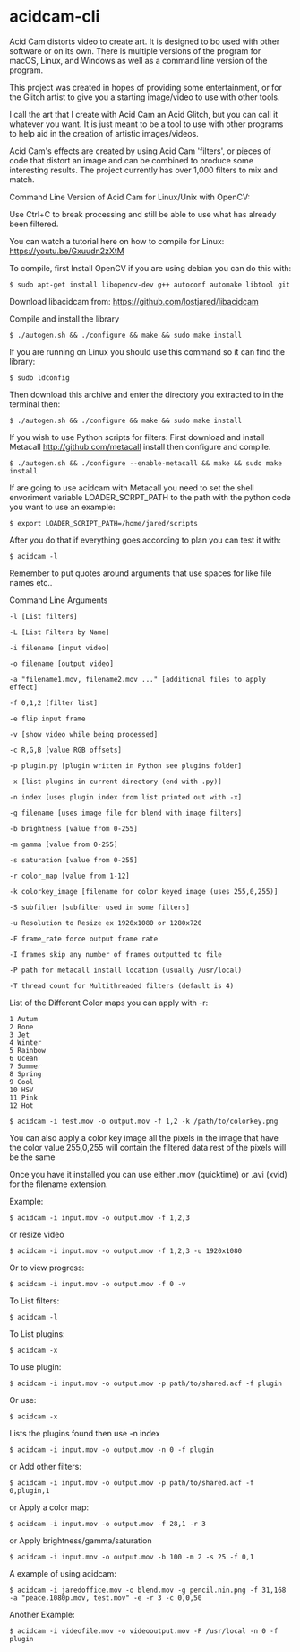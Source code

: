 # acidcam-cli

Acid Cam distorts video to create art. It is designed to bo used with other software or on its own. There is multiple versions of the program for macOS, Linux, and Windows as well as a command line version of the program.

This project was created in hopes of providing some entertainment, or for the Glitch artist to give you a starting image/video to use with other tools.

I call the art that I create with Acid Cam an Acid Glitch, but you can call it whatever you want. It is just meant to be a tool to use with other programs to help aid in the creation of artistic images/videos.

Acid Cam's effects are created by using Acid Cam 'filters', or pieces of code that distort an image and can be combined to produce some interesting results. The project currently has over 1,000 filters to mix and match.

Command Line Version of Acid Cam for Linux/Unix with OpenCV:

Use Ctrl+C to break processing and still be able to use what has already been filtered.

You can watch a tutorial here on how to compile for Linux:
https://youtu.be/Gxuudn2zXtM

To compile, first Install OpenCV if you are using debian you can do this with:

	$ sudo apt-get install libopencv-dev g++ autoconf automake libtool git

Download libacidcam from: https://github.com/lostjared/libacidcam

Compile and install the library

	$ ./autogen.sh && ./configure && make && sudo make install

If you are running on Linux you should use this command so it can find the library:

	$ sudo ldconfig

Then download this archive and enter the directory you extracted to in the terminal then:

	$ ./autogen.sh && ./configure && make && sudo make install

If you wish to use Python scripts for filters:
First download and install Metacall http://github.com/metacall install
then configure and compile.

	$ ./autogen.sh && ./configure --enable-metacall && make && sudo make install

If are going to use acidcam with Metacall you need to set the shell envoriment variable LOADER_SCRPT_PATH to the path with the python code you want to use an example:

	$ export LOADER_SCRIPT_PATH=/home/jared/scripts

After you do that if everything goes according to plan you can test it with:

	$ acidcam -l


Remember to put quotes around arguments that use spaces for like file names etc..

 Command Line Arguments

	-l [List filters]

	-L [List Filters by Name]

	-i filename [input video]

	-o filename [output video]
	
	-a "filename1.mov, filename2.mov ..." [additional files to apply effect]

	-f 0,1,2 [filter list]

	-e flip input frame

	-v [show video while being processed]

	-c R,G,B [value RGB offsets]
	
	-p plugin.py [plugin written in Python see plugins folder]

	-x [list plugins in current directory (end with .py)]
	
	-n index [uses plugin index from list printed out with -x]

	-g filename [uses image file for blend with image filters]
	
	-b brightness [value from 0-255]

	-m gamma [value from 0-255]

	-s saturation [value from 0-255]

	-r color_map [value from 1-12]

	-k colorkey_image [filename for color keyed image (uses 255,0,255)]

	-S subfilter [subfilter used in some filters]

	-u Resolution to Resize ex 1920x1080 or 1280x720

	-F frame_rate force output frame rate

	-I frames skip any number of frames outputted to file

	-P path for metacall install location (usually /usr/local)

	-T thread count for Multithreaded filters (default is 4)

List of the Different Color maps you can apply with -r:

	1 Autum
	2 Bone
	3 Jet
	4 Winter
	5 Rainbow
	6 Ocean
	7 Summer
	8 Spring
	9 Cool
	10 HSV
	11 Pink
	12 Hot

	$ acidcam -i test.mov -o output.mov -f 1,2 -k /path/to/colorkey.png

You can also apply a color key image 
all the pixels in the image that have the color value 255,0,255 will contain the filtered data rest of the pixels will be the same

Once you have it installed you can use either .mov (quicktime) or .avi (xvid) for the filename extension.

Example:

	$ acidcam -i input.mov -o output.mov -f 1,2,3

or resize video

	$ acidcam -i input.mov -o output.mov -f 1,2,3 -u 1920x1080

Or to view progress:

	$ acidcam -i input.mov -o output.mov -f 0 -v

To List filters:

	$ acidcam -l

To List plugins:

	$ acidcam -x

To use plugin:

	$ acidcam -i input.mov -o output.mov -p path/to/shared.acf -f plugin

Or use:

	$ acidcam -x

Lists the plugins found then use -n index

	$ acidcam -i input.mov -o output.mov -n 0 -f plugin

or Add other filters:

	$ acidcam -i input.mov -o output.mov -p path/to/shared.acf -f 0,plugin,1

or Apply a color map:

	$ acidcam -i input.mov -o output.mov -f 28,1 -r 3
	
or Apply brightness/gamma/saturation

	$ acidcam -i input.mov -o output.mov -b 100 -m 2 -s 25 -f 0,1


A example of using acidcam:

	$ acidcam -i jaredoffice.mov -o blend.mov -g pencil.nin.png -f 31,168 -a "peace.1080p.mov, test.mov" -e -r 3 -c 0,0,50

Another Example:

	$ acidcam -i videofile.mov -o videooutput.mov -P /usr/local -n 0 -f plugin

